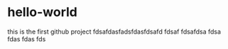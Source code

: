 # hello-world
this is the first github project
fdsafdasfadsfdasfdsafd
fdsaf
fdsafdsa
fdsa
fdas
fdas
fds
